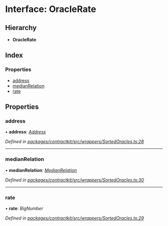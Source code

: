 # Interface: OracleRate

## Hierarchy

* **OracleRate**

## Index

### Properties

* [address](_contractkit_src_wrappers_sortedoracles_.oraclerate.md#address)
* [medianRelation](_contractkit_src_wrappers_sortedoracles_.oraclerate.md#medianrelation)
* [rate](_contractkit_src_wrappers_sortedoracles_.oraclerate.md#rate)

## Properties

###  address

• **address**: *[Address](../modules/_contractkit_src_base_.md#address)*

*Defined in [packages/contractkit/src/wrappers/SortedOracles.ts:28](https://github.com/celo-org/celo-monorepo/blob/master/packages/contractkit/src/wrappers/SortedOracles.ts#L28)*

___

###  medianRelation

• **medianRelation**: *[MedianRelation](../enums/_contractkit_src_wrappers_sortedoracles_.medianrelation.md)*

*Defined in [packages/contractkit/src/wrappers/SortedOracles.ts:30](https://github.com/celo-org/celo-monorepo/blob/master/packages/contractkit/src/wrappers/SortedOracles.ts#L30)*

___

###  rate

• **rate**: *BigNumber*

*Defined in [packages/contractkit/src/wrappers/SortedOracles.ts:29](https://github.com/celo-org/celo-monorepo/blob/master/packages/contractkit/src/wrappers/SortedOracles.ts#L29)*
